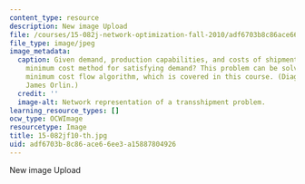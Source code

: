 ```yaml
---
content_type: resource
description: New image Upload
file: /courses/15-082j-network-optimization-fall-2010/adf6703b8c86ace66ee3a15887804926_15-082jf10-th.jpg
file_type: image/jpeg
image_metadata:
  caption: Given demand, production capabilities, and costs of shipment, what is the
    minimum cost method for satisfying demand? This problem can be solved using a
    minimum cost flow algorithm, which is covered in this course. (Diagram by Prof.
    James Orlin.)
  credit: ''
  image-alt: Network representation of a transshipment problem.
learning_resource_types: []
ocw_type: OCWImage
resourcetype: Image
title: 15-082jf10-th.jpg
uid: adf6703b-8c86-ace6-6ee3-a15887804926
---
```

New image Upload